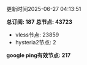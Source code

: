 更新时间2025-06-27 04:13:51

**总订阅: 187**
**总节点: 43723**
- vless节点: 23859
- hysteria2节点: 2

**google ping有效节点: 217**
